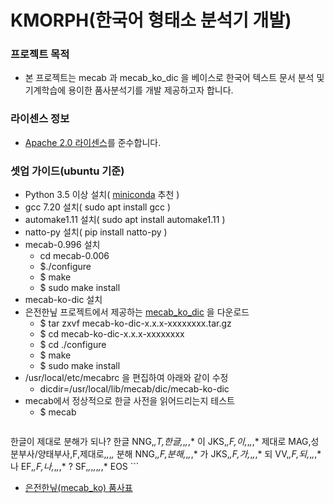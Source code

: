 # KMORPH(한국어 형태소 분석기 개발) #

### 프로젝트 목적 ###
* 본 프로젝트는 mecab 과 mecab_ko_dic 을 베이스로 한국어 텍스트 문서 분석 및 기계학습에 용이한 품사분석기를 개발 제공하고자 합니다.

### 라이센스 정보 
* [Apache 2.0 라이센스](https://olis.or.kr/license/Detailselect.do?lId=1002)를 준수합니다.

### 셋업 가이드(ubuntu 기준) ###
* Python 3.5 이상 설치( [miniconda](https://conda.io/miniconda.html) 추천 )
* gcc 7.20 설치( sudo apt install gcc )
* automake1.11 설치( sudo apt install automake1.11 )
* natto-py 설치( pip install natto-py )
* mecab-0.996 설치
    * cd mecab-0.006
    * $./configure
    * $ make
    * $ sudo make install
* mecab-ko-dic 설치
* 은전한닢 프로젝트에서 제공하는 [mecab_ko_dic](https://bitbucket.org/eunjeon/mecab-ko-dic/downloads/) 을 다운로드
    * $ tar zxvf mecab-ko-dic-x.x.x-xxxxxxxx.tar.gz
    * $ cd mecab-ko-dic-x.x.x-xxxxxxxx
    * $ cd ./configure
    * $ make
    * $ sudo make install
* /usr/local/etc/mecabrc 을 편집하여 아래와 같이 수정
    * dicdir=/usr/local/lib/mecab/dic/mecab-ko-dic
* mecab에서 정상적으로 한글 사전을 읽어드리는지 테스트
    * $ mecab
    ```
한글이 제대로 분해가 되나?
한글	NNG,*,T,한글,*,*,*,*
이	JKS,*,F,이,*,*,*,*
제대로	MAG,성분부사/양태부사,F,제대로,*,*,*,*
분해	NNG,*,F,분해,*,*,*,*
가	JKS,*,F,가,*,*,*,*
되	VV,*,F,되,*,*,*,*
나	EF,*,F,나,*,*,*,*
?	SF,*,*,*,*,*,*,*
EOS
    ```
* [은전한닢(mecab_ko) 품사표](https://docs.google.com/spreadsheets/d/1-9blXKjtjeKZqsf4NzHeYJCrr49-nXeRF6D80udfcwY/edit#gid=589544265)


